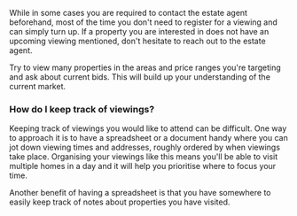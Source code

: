 While in some cases you are required to contact the estate agent beforehand, most of the time you don't need to register for a viewing and can simply turn up.
 If a property you are interested in does not have an upcoming viewing mentioned, don't hesitate to reach out to the estate agent.
 
Try to view many properties in the areas and price ranges you're targeting and ask about current bids. This will build up your understanding of the current market.
 
### How do I keep track of viewings?

Keeping track of viewings you would like to attend can be difficult. One way to approach it is to have a spreadsheet or a document handy where you can 
 jot down viewing times and addresses, roughly ordered by when viewings take place. Organising your viewings like this means you'll be able to visit multiple homes in a day
 and it will help you prioritise where to focus your time.
 
Another benefit of having a spreadsheet is that you have somewhere to easily keep track of notes about properties you have visited.
 
